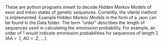 These are python programs meant to decode Hidden Markov Models of exon and intron states of genetic sequences. Currently, the viterbi method is implemented. 
Example Hidden Markov Models in the form of a .json can be found in the Data folder. The term "order" describes the length of sequences used in calculating the emmission probability. For example, an order of 1 would indicate emmission probabilities for sequences of length 2 (AA = .1, AG = .2, ...). 
